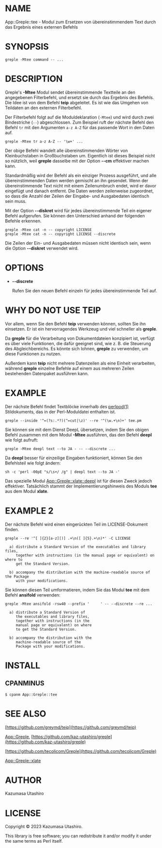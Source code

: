 # NAME

App::Greple::tee - Modul zum Ersetzen von übereinstimmendem Text durch das Ergebnis eines externen Befehls

# SYNOPSIS

    greple -Mtee command -- ...

# DESCRIPTION

Greple's **-Mtee** Modul sendet übereinstimmende Textteile an den angegebenen Filterbefehl, und ersetzt sie durch das Ergebnis des Befehls. Die Idee ist von dem Befehl **teip** abgeleitet. Es ist wie das Umgehen von Teildaten an den externen Filterbefehl.

Der Filterbefehl folgt auf die Moduldeklaration (`-Mtee`) und wird durch zwei Bindestriche (`--`) abgeschlossen. Zum Beispiel ruft der nächste Befehl den Befehl `tr` mit den Argumenten `a-z A-Z` für das passende Wort in den Daten auf.

    greple -Mtee tr a-z A-Z -- '\w+' ...

Der obige Befehl wandelt alle übereinstimmenden Wörter von Kleinbuchstaben in Großbuchstaben um. Eigentlich ist dieses Beispiel nicht so nützlich, weil **greple** dasselbe mit der Option **--cm** effektiver machen kann.

Standardmäßig wird der Befehl als ein einziger Prozess ausgeführt, und alle übereinstimmenden Daten werden gemischt an ihn gesendet. Wenn der übereinstimmende Text nicht mit einem Zeilenumbruch endet, wird er davor eingefügt und danach entfernt. Die Daten werden zeilenweise zugeordnet, so dass die Anzahl der Zeilen der Eingabe- und Ausgabedaten identisch sein muss.

Mit der Option **--diskret** wird für jedes übereinstimmende Teil ein eigener Befehl aufgerufen. Sie können den Unterschied anhand der folgenden Befehle erkennen.

    greple -Mtee cat -n -- copyright LICENSE
    greple -Mtee cat -n -- copyright LICENSE --discrete

Die Zeilen der Ein- und Ausgabedaten müssen nicht identisch sein, wenn die Option **--diskret** verwendet wird.

# OPTIONS

- **--discrete**

    Rufen Sie den neuen Befehl einzeln für jedes übereinstimmende Teil auf.

# WHY DO NOT USE TEIP

Vor allem, wenn Sie den Befehl **teip** verwenden können, sollten Sie ihn einsetzen. Er ist ein hervorragendes Werkzeug und viel schneller als **greple**.

Da **greple** für die Verarbeitung von Dokumentdateien konzipiert ist, verfügt es über viele Funktionen, die dafür geeignet sind, wie z. B. die Steuerung des Abgleichbereichs. Es könnte sich lohnen, **greple** zu verwenden, um diese Funktionen zu nutzen.

Außerdem kann **teip** nicht mehrere Datenzeilen als eine Einheit verarbeiten, während **greple** einzelne Befehle auf einem aus mehreren Zeilen bestehenden Datenpaket ausführen kann.

# EXAMPLE

Der nächste Befehl findet Textblöcke innerhalb des [perlpod(1)](http://man.he.net/man1/perlpod) Stildokuments, das in der Perl-Moduldatei enthalten ist.

    greple --inside '^=(?s:.*?)(^=cut|\z)' --re '^(\w.+\n)+' tee.pm

Sie können sie mit dem Dienst DeepL übersetzen, indem Sie den obigen Befehl zusammen mit dem Modul **-Mtee** ausführen, das den Befehl **deepl** wie folgt aufruft:

    greple -Mtee deepl text --to JA - -- --discrete ...

Da **deepl** besser für einzeilige Eingaben funktioniert, können Sie den Befehlsteil wie folgt ändern:

    sh -c 'perl -00pE "s/\s+/ /g" | deepl text --to JA -'

Das spezielle Modul [App::Greple::xlate::deepl](https://metacpan.org/pod/App%3A%3AGreple%3A%3Axlate%3A%3Adeepl) ist für diesen Zweck jedoch effektiver. Tatsächlich stammt der Implementierungshinweis des Moduls **tee** aus dem Modul **xlate**.

# EXAMPLE 2

Der nächste Befehl wird einen eingerückten Teil im LICENSE-Dokument finden.

    greple --re '^[ ]{2}[a-z][)] .+\n([ ]{5}.+\n)*' -C LICENSE

      a) distribute a Standard Version of the executables and library files,
         together with instructions (in the manual page or equivalent) on where to
         get the Standard Version.
    
      b) accompany the distribution with the machine-readable source of the Package
         with your modifications.
    

Sie können diesen Teil umformatieren, indem Sie das Modul **tee** mit dem Befehl **ansifold** verwenden:

    greple -Mtee ansifold -rsw40 --prefix '     ' -- --discrete --re ...

      a) distribute a Standard Version of
         the executables and library files,
         together with instructions (in the
         manual page or equivalent) on where
         to get the Standard Version.
    
      b) accompany the distribution with the
         machine-readable source of the
         Package with your modifications.
    

# INSTALL

## CPANMINUS

    $ cpanm App::Greple::tee

# SEE ALSO

[https://github.com/greymd/teip](https://github.com/greymd/teip)

[App::Greple](https://metacpan.org/pod/App%3A%3AGreple), [https://github.com/kaz-utashiro/greple](https://github.com/kaz-utashiro/greple)

[https://github.com/tecolicom/Greple](https://github.com/tecolicom/Greple)

[App::Greple::xlate](https://metacpan.org/pod/App%3A%3AGreple%3A%3Axlate)

# AUTHOR

Kazumasa Utashiro

# LICENSE

Copyright © 2023 Kazumasa Utashiro.

This library is free software; you can redistribute it and/or modify
it under the same terms as Perl itself.
